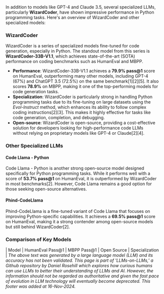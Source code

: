 In addition to models like GPT-4 and Claude 3.5, several specialized LLMs, particularly **WizardCoder**, have shown impressive performance in Python programming tasks. Here's an overview of WizardCoder and other specialized models:

### WizardCoder

WizardCoder is a series of specialized models fine-tuned for code generation, especially in Python. The standout model from this series is **WizardCoder-33B-V1.1**, which achieves state-of-the-art (SOTA) performance on coding benchmarks such as HumanEval and MBPP.

- **Performance**: WizardCoder-33B-V1.1 achieves a **79.9% pass@1** score on HumanEval, outperforming many other models, including GPT-4 (67%) and ChatGPT 3.5 (72.5%) on the same benchmark\[1]\[2]\[5]. It also scores **78.9%** on MBPP, making it one of the top-performing models for code generation tasks.
- **Specialization**: WizardCoder is particularly strong in handling Python programming tasks due to its fine-tuning on large datasets using the *Evol-Instruct* method, which enhances its ability to follow complex coding instructions\[2]\[3]. This makes it highly effective for tasks like code generation, completion, and debugging.
- **Open-source**: WizardCoder is open-source, providing a cost-effective solution for developers looking for high-performance code LLMs without relying on proprietary models like GPT-4 or Claude\[2]\[4].

### Other Specialized LLMs

#### Code Llama - Python

Code Llama - Python is another strong open-source model designed specifically for Python programming tasks. While it performs well with a score of **53.7% pass@1** on HumanEval, it is outperformed by WizardCoder in most benchmarks\[2]. However, Code Llama remains a good option for those seeking open-source alternatives.

#### Phind-CodeLlama

Phind-CodeLlama is a fine-tuned variant of Code Llama that focuses on improving Python-specific capabilities. It achieves a **69.5% pass@1** score on HumanEval, making it a strong contender among open-source models but still behind WizardCoder\[2].

### Comparison of Key Models

| Model                      | HumanEval Pass@1 | MBPP Pass@1 | Open Source | Specialization           |
*The above text was generated by a large language model (LLM) and its accuracy has not been validated. This page is part of 'LLMs-on-LLMs,' a Github repository by Daniel Rosehill which explores how curious humans can use LLMs to better their understanding of LLMs and AI. However, the information should not be regarded as authoritative and given the fast pace of evolution in LLM technology will eventually become deprecated.  This footer was added at 16-Nov-2024.*

